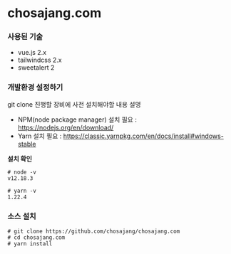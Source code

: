 # chosajang.com
### 사용된 기술
- vue.js 2.x
- tailwindcss 2.x
- sweetalert 2



### 개발환경 설정하기

git clone 진행할 장비에 사전 설치해야할 내용 설명

- NPM(node package manager) 설치 필요 : https://nodejs.org/en/download/
- Yarn 설치 필요 : https://classic.yarnpkg.com/en/docs/install#windows-stable

**설치 확인**

```shell
# node -v
v12.18.3

# yarn -v
1.22.4
```



### 소스 설치

```shell
# git clone https://github.com/chosajang/chosajang.com
# cd chosajang.com
# yarn install
```

